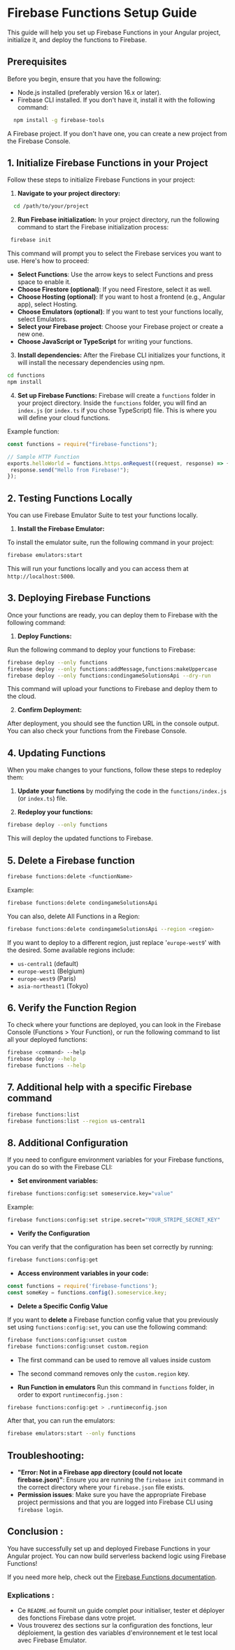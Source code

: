 # Firebase Functions Setup Guide

This guide will help you set up Firebase Functions in your Angular project, initialize it, and deploy the functions to Firebase.

## Prerequisites

Before you begin, ensure that you have the following:

- Node.js installed (preferably version 16.x or later).
- Firebase CLI installed. If you don't have it, install it with the following command:

```bash
  npm install -g firebase-tools
 ```

 A Firebase project. If you don't have one, you can create a new project from the Firebase Console.

 ## 1. Initialize Firebase Functions in your Project
Follow these steps to initialize Firebase Functions in your project:
1. **Navigate to your project directory:**
```bash
  cd /path/to/your/project
 ```
 2. **Run Firebase initialization:**
 In your project directory, run the following command to start the Firebase initialization process:
 ```bash
  firebase init
 ```
This command will prompt you to select the Firebase services you want to use. Here's how to proceed:
- **Select Functions**: Use the arrow keys to select Functions and press space to enable it.
- **Choose Firestore (optional)**: If you need Firestore, select it as well.
- **Choose Hosting (optional)**: If you want to host a frontend (e.g., Angular app), select Hosting.
- **Choose Emulators (optional)**: If you want to test your functions locally, select Emulators.
- **Select your Firebase project**: Choose your Firebase project or create a new one.
- **Choose JavaScript or TypeScript** for writing your functions.
 3. **Install dependencies:**
After the Firebase CLI initializes your functions, it will install the necessary dependencies using npm.
 ```bash
cd functions
npm install
 ```
4. **Set up Firebase Functions:**
Firebase will create a `functions` folder in your project directory. Inside the `functions` folder, you will find an `index.js` (or `index.ts` if you chose TypeScript) file. This is where you will define your cloud functions.

Example function:
 ```javascript
const functions = require("firebase-functions");

// Sample HTTP Function
exports.helloWorld = functions.https.onRequest((request, response) => {
  response.send("Hello from Firebase!");
});
 ```
## 2. Testing Functions Locally
You can use Firebase Emulator Suite to test your functions locally.

1. **Install the Firebase Emulator:**

To install the emulator suite, run the following command in your project:
 ```bash
firebase emulators:start
 ```
This will run your functions locally and you can access them at `http://localhost:5000`.
## 3. Deploying Firebase Functions
Once your functions are ready, you can deploy them to Firebase with the following command:

1. **Deploy Functions:**

Run the following command to deploy your functions to Firebase:
 ```bash
firebase deploy --only functions
firebase deploy --only functions:addMessage,functions:makeUppercase
firebase deploy --only functions:condingameSolutionsApi --dry-run
 ```
This command will upload your functions to Firebase and deploy them to the cloud.

2. **Confirm Deployment:**

After deployment, you should see the function URL in the console output. You can also check your functions from the Firebase Console.
## 4. Updating Functions

When you make changes to your functions, follow these steps to redeploy them:

1. **Update your functions** by modifying the code in the `functions/index.js` (or `index.ts`) file.

2. **Redeploy your functions:**
 ```bash
firebase deploy --only functions
 ```
 This will deploy the updated functions to Firebase.

## 5. Delete a Firebase function
 ```bash
firebase functions:delete <functionName>
 ```
 Example: 

 ```bash
firebase functions:delete condingameSolutionsApi
 ```

You can also, delete All Functions in a Region: 
```bash
firebase functions:delete condingameSolutionsApi --region <region>
 ```

If you want to deploy to a different region, just replace '`europe-west9`' with the desired. Some available regions include:
- `us-central1` (default)
- `europe-west1` (Belgium)
- `europe-west9` (Paris)
- `asia-northeast1` (Tokyo)
## 6. Verify the Function Region

To check where your functions are deployed, you can look in the Firebase Console (Functions > Your Function), or run the following command to list all your deployed functions:

```bash
firebase <command> --help
firebase deploy --help
firebase functions --help
 ```

## 7. Additional help with a specific Firebase command 

```bash
firebase functions:list
firebase functions:list --region us-central1
 ```

## 8. Additional Configuration

If you need to configure environment variables for your Firebase functions, you can do so with the Firebase CLI:

- **Set environment variables:**
 ```bash
firebase functions:config:set someservice.key="value"
 ```
 Example: 

```bash
firebase functions:config:set stripe.secret="YOUR_STRIPE_SECRET_KEY"
 ```
 - **Verify the Configuration**

You can verify that the configuration has been set correctly by running:

```bash
firebase functions:config:get
 ```
- **Access environment variables in your code:**
 ```javascript
const functions = require('firebase-functions');
const someKey = functions.config().someservice.key;
 ```
 - **Delete a Specific Config Value**

If you want to **delete** a Firebase function config value that you previously set using `functions:config:set`, you can use the following command:

 ```bash
firebase functions:config:unset custom
firebase functions:config:unset custom.region
 ```
- The first command can be used to remove all values inside custom
- The second command removes only the `custom.region` key.

 - **Run Function in emulators**
 Run this command in `functions` folder, in order to export `runtimeconfig.json` :

```bash
firebase functions:config:get > .runtimeconfig.json
 ```

After that, you can run the emulators:

 ```bash
firebase emulators:start --only functions
 ```

## Troubleshooting: 
- **"Error: Not in a Firebase app directory (could not locate firebase.json)"**: Ensure you are running the `firebase init` command in the correct directory where your `firebase.json` file exists.
- **Permission issues**: Make sure you have the appropriate Firebase project permissions and that you are logged into Firebase CLI using `firebase login`.

## Conclusion :
You have successfully set up and deployed Firebase Functions in your Angular project. You can now build serverless backend logic using Firebase Functions!

If you need more help, check out the [Firebase Functions documentation](https://firebase.google.com/docs/functions?hl=fr).

### Explications :

- Ce `README.md` fournit un guide complet pour initialiser, tester et déployer des fonctions Firebase dans votre projet.
- Vous trouverez des sections sur la configuration des fonctions, leur déploiement, la gestion des variables d'environnement et le test local avec Firebase Emulator.
